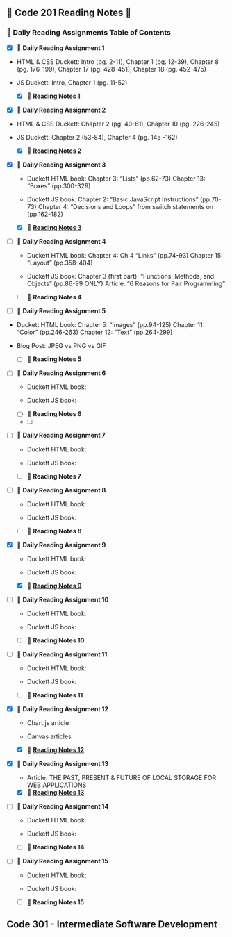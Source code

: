 ## 📓 Code 201 Reading Notes 📓
### 📙 Daily Reading Assignments Table of Contents

 - [x] 📙 **Daily Reading Assignment 1**

  - HTML & CSS Duckett: Intro (pg. 2-11), Chapter 1 (pg. 12-39), Chapter 8 (pg. 176-199), 
    Chapter 17 (pg. 428-451), Chapter 18 (pg. 452-475)
  
  - JS Duckett: Intro, Chapter 1 (pg. 11-52)
  
    - [x] 📄 [**Reading Notes 1**](class-01.md)
    
 - [x] 📙 **Daily Reading Assignment 2**
 
  - HTML & CSS Duckett: Chapter 2 (pg. 40-61), Chapter 10 (pg. 226-245)
  
  - JS Duckett: Chapter 2 (53-84), Chapter 4 (pg. 145 -162)
   
    - [x] 📄 [**Reading Notes 2**](class-02.md)
    
 - [x] 📙 **Daily Reading Assignment 3**
 
   - Duckett HTML book: Chapter 3: “Lists” (pp.62-73)
     Chapter 13: “Boxes” (pp.300-329)
    
   - Duckett JS book:
     Chapter 2: “Basic JavaScript Instructions” (pp.70-73)
     Chapter 4: “Decisions and Loops” from switch statements on (pp.162-182)
    
    - [x] 📄 [**Reading Notes 3**](class-03.md)
     
 - [ ] 📙 **Daily Reading Assignment 4**
 
   - Duckett HTML book: Chapter 4: Ch.4 “Links” (pp.74-93)
     Chapter 15: “Layout” (pp.358-404)
     
   - Duckett JS book: Chapter 3 (first part): “Functions, Methods, and Objects” (pp.86-99 ONLY)
     Article: “6 Reasons for Pair Programming”
     
    - [ ] 📄 **Reading Notes 4**
   
  - [ ] 📙 **Daily Reading Assignment 5**
   
   - Duckett HTML book:
     Chapter 5: “Images” (pp.94-125)
     Chapter 11: “Color” (pp.246-263)
     Chapter 12: “Text” (pp.264-299)

   - Blog Post: JPEG vs PNG vs GIF     
    
     - [ ] 📄 **Reading Notes 5**
    
 - [ ] 📙 **Daily Reading Assignment 6**

   - Duckett HTML book:
   
   - Duckett JS book:
   
    - [ ] 📄 **Reading Notes 6**
    - [ ] 
 - [ ] 📙 **Daily Reading Assignment 7**
 
   - Duckett HTML book:
   
   - Duckett JS book: 
   
    - [ ] 📄 **Reading Notes 7**
    
 - [ ] 📙 **Daily Reading Assignment 8**
 
   - Duckett HTML book:
   
   - Duckett JS book: 
   
    - [ ] 📄 **Reading Notes 8**
    
 - [x] 📙 **Daily Reading Assignment 9**
 
   - Duckett HTML book:
   
   - Duckett JS book: 
   
    - [x] 📄 [**Reading Notes 9**](class-09.md)
    
 - [ ] 📙 **Daily Reading Assignment 10**
 
   - Duckett HTML book:
   
   - Duckett JS book: 
  
    - [ ] 📄 **Reading Notes 10**
    
 - [ ] 📙 **Daily Reading Assignment 11**

   - Duckett HTML book:
   
   - Duckett JS book: 
   
    - [ ] 📄 **Reading Notes 11**
   
     
 - [x] 📙 **Daily Reading Assignment 12**
 
   - Chart.js article
   
   - Canvas articles
   
    - [x] 📄 [**Reading Notes 12**](read-12.md)
   
 - [x] 📙 **Daily Reading Assignment 13**

   - Article: THE PAST, PRESENT & FUTURE OF LOCAL STORAGE FOR WEB APPLICATIONS
   
    - [x] 📄 [**Reading Notes 13**](class-13.md) 
 - [ ] 📙 **Daily Reading Assignment 14**
 
   - Duckett HTML book:
   
   - Duckett JS book: 
   
    - [ ] 📄 **Reading Notes 14**
    
 - [ ] 📙 **Daily Reading Assignment 15**
 
   - Duckett HTML book:
   
   - Duckett JS book: 
   
    - [ ] 📄 **Reading Notes 15**

## Code 301 - Intermediate Software Development
